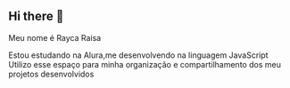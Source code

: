## Hi there 👋
Meu nome é Rayca Raisa

Estou estudando na Alura,me desenvolvendo na linguagem JavaScript
Utilizo esse espaço para minha organização e compartilhamento dos meu projetos desenvolvidos

<!--
**raycaraisa/raycaraisa** is a ✨ _special_ ✨ repository because its `README.md` (this file) appears on your GitHub profile.

Here are some ideas to get you started:

- 🔭 I’m currently working on ...
- 🌱 I’m currently learning ...
- 👯 I’m looking to collaborate on ...
- 🤔 I’m looking for help with ...
- 💬 Ask me about ...
- 📫 How to reach me: ...
- 😄 Pronouns: ...
- ⚡ Fun fact: ...
-->
